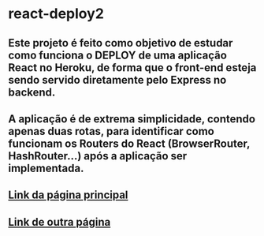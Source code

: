 # react-deploy2

## Este projeto é feito como objetivo de estudar como funciona o __DEPLOY__ de uma aplicação __React__ no __Heroku__, de forma que o front-end esteja sendo servido diretamente pelo Express no backend.
## A aplicação é de extrema simplicidade, contendo apenas duas rotas, para identificar como funcionam os Routers do React (BrowserRouter, HashRouter...) após a aplicação ser implementada.

## [Link da página principal](https://deployandreact.herokuapp.com/)
## [Link de outra página](https://deployandreact.herokuapp.com/outra)

